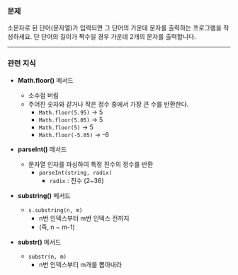 ### 문제

소문자로 된 단어(문자열)가 입력되면 그 단어의 가운데 문자를 출력하는 프로그램을 작성하세요.
단 단어의 길이가 짝수일 경우 가운데 2개의 문자를 출력합니다.

---

### 관련 지식

- **Math.floor()** 메서드
  - 소수점 버림
  - 주어진 숫자와 같거나 작은 정수 중에서 가장 큰 수를 반환한다.
    - `Math.floor(5.95)` -> 5
    - `Math.floor(5.05)` -> 5
    - `Math.floor(5)` -> 5
    - `Math.floor(-5.05)` -> -6
- **parseInt()** 메서드

  - 문자열 인자를 파싱하여 특정 진수의 정수를 반환
    - `parseInt(string, radix)`
      - `radix` : 진수 (2~36)

- **substring()** 메서드
  - `s.substring(n, m)`
    - n번 인덱스부터 m번 인덱스 전까지
    - (즉, n ~ m-1)
- **substr()** 메서드
  - `substr(n, m)`
    - n번 인덱스부터 m개를 뽑아내라
